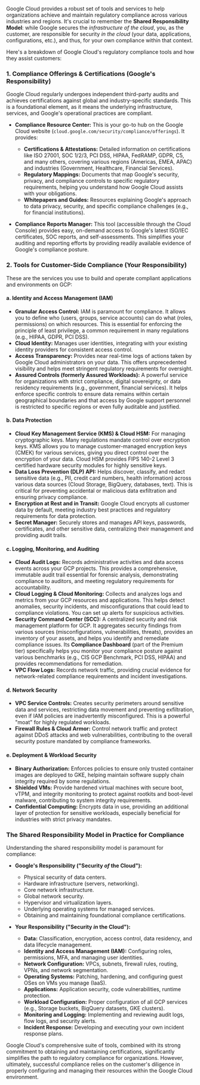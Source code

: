 Google Cloud provides a robust set of tools and services to help organizations achieve and maintain regulatory compliance across various industries and regions. It's crucial to remember the **Shared Responsibility Model**: while Google secures the *infrastructure of the cloud*, you, as the customer, are responsible for security *in the cloud* (your data, applications, configurations, etc.), and thus, for your own compliance within that context.

Here's a breakdown of Google Cloud's regulatory compliance tools and how they assist customers:

### 1. Compliance Offerings & Certifications (Google's Responsibility)

Google Cloud regularly undergoes independent third-party audits and achieves certifications against global and industry-specific standards. This is a foundational element, as it means the underlying infrastructure, services, and Google's operational practices are compliant.

* **Compliance Resource Center:** This is your go-to hub on the Google Cloud website (`cloud.google.com/security/compliance/offerings`). It provides:
    * **Certifications & Attestations:** Detailed information on certifications like ISO 27001, SOC 1/2/3, PCI DSS, HIPAA, FedRAMP, GDPR, C5, and many others, covering various regions (Americas, EMEA, APAC) and industries (Government, Healthcare, Financial Services).
    * **Regulatory Mappings:** Documents that map Google's security, privacy, and compliance controls to specific regulatory requirements, helping you understand how Google Cloud assists with your obligations.
    * **Whitepapers and Guides:** Resources explaining Google's approach to data privacy, security, and specific compliance challenges (e.g., for financial institutions).

* **Compliance Reports Manager:** This tool (accessible through the Cloud Console) provides easy, on-demand access to Google's latest ISO/IEC certificates, SOC reports, and self-assessments. This simplifies your auditing and reporting efforts by providing readily available evidence of Google's compliance posture.

### 2. Tools for Customer-Side Compliance (Your Responsibility)

These are the services you use to build and operate compliant applications and environments on GCP:

#### a. Identity and Access Management (IAM)
* **Granular Access Control:** IAM is paramount for compliance. It allows you to define who (users, groups, service accounts) can do what (roles, permissions) on which resources. This is essential for enforcing the principle of least privilege, a common requirement in many regulations (e.g., HIPAA, GDPR, PCI DSS).
* **Cloud Identity:** Manages user identities, integrating with your existing identity providers for consistent access control.
* **Access Transparency:** Provides near real-time logs of actions taken by Google Cloud administrators on your data. This offers unprecedented visibility and helps meet stringent regulatory requirements for oversight.
* **Assured Controls (formerly Assured Workloads):** A powerful service for organizations with strict compliance, digital sovereignty, or data residency requirements (e.g., government, financial services). It helps enforce specific controls to ensure data remains within certain geographical boundaries and that access by Google support personnel is restricted to specific regions or even fully auditable and justified.

#### b. Data Protection
* **Cloud Key Management Service (KMS) & Cloud HSM:** For managing cryptographic keys. Many regulations mandate control over encryption keys. KMS allows you to manage customer-managed encryption keys (CMEK) for various services, giving you direct control over the encryption of your data. Cloud HSM provides FIPS 140-2 Level 3 certified hardware security modules for highly sensitive keys.
* **Data Loss Prevention (DLP) API:** Helps discover, classify, and redact sensitive data (e.g., PII, credit card numbers, health information) across various data sources (Cloud Storage, BigQuery, databases, text). This is critical for preventing accidental or malicious data exfiltration and ensuring privacy compliance.
* **Encryption at Rest and in Transit:** Google Cloud encrypts all customer data by default, meeting industry best practices and regulatory requirements for data protection.
* **Secret Manager:** Securely stores and manages API keys, passwords, certificates, and other sensitive data, centralizing their management and providing audit trails.

#### c. Logging, Monitoring, and Auditing
* **Cloud Audit Logs:** Records administrative activities and data access events across your GCP projects. This provides a comprehensive, immutable audit trail essential for forensic analysis, demonstrating compliance to auditors, and meeting regulatory requirements for accountability.
* **Cloud Logging & Cloud Monitoring:** Collects and analyzes logs and metrics from your GCP resources and applications. This helps detect anomalies, security incidents, and misconfigurations that could lead to compliance violations. You can set up alerts for suspicious activities.
* **Security Command Center (SCC):** A centralized security and risk management platform for GCP. It aggregates security findings from various sources (misconfigurations, vulnerabilities, threats), provides an inventory of your assets, and helps you identify and remediate compliance issues. Its **Compliance Dashboard** (part of the Premium tier) specifically helps you monitor your compliance posture against various benchmarks (e.g., CIS GCP Benchmark, PCI DSS, HIPAA) and provides recommendations for remediation.
* **VPC Flow Logs:** Records network traffic, providing crucial evidence for network-related compliance requirements and incident investigations.

#### d. Network Security
* **VPC Service Controls:** Creates security perimeters around sensitive data and services, restricting data movement and preventing exfiltration, even if IAM policies are inadvertently misconfigured. This is a powerful "moat" for highly regulated workloads.
* **Firewall Rules & Cloud Armor:** Control network traffic and protect against DDoS attacks and web vulnerabilities, contributing to the overall security posture mandated by compliance frameworks.

#### e. Deployment & Workload Security
* **Binary Authorization:** Enforces policies to ensure only trusted container images are deployed to GKE, helping maintain software supply chain integrity required by some regulations.
* **Shielded VMs:** Provide hardened virtual machines with secure boot, vTPM, and integrity monitoring to protect against rootkits and boot-level malware, contributing to system integrity requirements.
* **Confidential Computing:** Encrypts data in use, providing an additional layer of protection for sensitive workloads, especially beneficial for industries with strict privacy mandates.

### The Shared Responsibility Model in Practice for Compliance

Understanding the shared responsibility model is paramount for compliance:

* **Google's Responsibility ("Security *of* the Cloud"):**
    * Physical security of data centers.
    * Hardware infrastructure (servers, networking).
    * Core network infrastructure.
    * Global network security.
    * Hypervisor and virtualization layers.
    * Underlying operating systems for managed services.
    * Obtaining and maintaining foundational compliance certifications.

* **Your Responsibility ("Security *in* the Cloud"):**
    * **Data:** Classification, encryption, access control, data residency, and data lifecycle management.
    * **Identity and Access Management (IAM):** Configuring roles, permissions, MFA, and managing user identities.
    * **Network Configuration:** VPCs, subnets, firewall rules, routing, VPNs, and network segmentation.
    * **Operating Systems:** Patching, hardening, and configuring guest OSes on VMs you manage (IaaS).
    * **Applications:** Application security, code vulnerabilities, runtime protection.
    * **Workload Configuration:** Proper configuration of all GCP services (e.g., Storage buckets, BigQuery datasets, GKE clusters).
    * **Monitoring and Logging:** Implementing and reviewing audit logs, flow logs, and security alerts.
    * **Incident Response:** Developing and executing your own incident response plans.

Google Cloud's comprehensive suite of tools, combined with its strong commitment to obtaining and maintaining certifications, significantly simplifies the path to regulatory compliance for organizations. However, ultimately, successful compliance relies on the customer's diligence in properly configuring and managing their resources within the Google Cloud environment.
